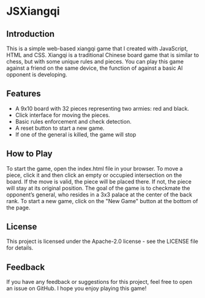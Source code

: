 # JSXiangqi
## Introduction
This is a simple web-based xiangqi game that I created with JavaScript, HTML and CSS. Xiangqi is a traditional Chinese board game that is similar to chess, but with some unique rules and pieces. You can play this game against a friend on the same device, the function of against a basic AI opponent is developing. 
## Features
- A 9x10 board with 32 pieces representing two armies: red and black.
- Click interface for moving the pieces.
- Basic rules enforcement and check detection.
- A reset button to start a new game.
- If one of the general is killed, the game will stop
## How to Play
To start the game, open the index.html file in your browser.
To move a piece, click it and then click an empty or occupied intersection on the board. If the move is valid, the piece will be placed there. If not, the piece will stay at its original position.
The goal of the game is to checkmate the opponent’s general, who resides in a 3x3 palace at the center of the back rank.
To start a new game, click on the "New Game" button at the bottom of the page.
## License
This project is licensed under the Apache-2.0 license - see the LICENSE file for details.
## Feedback
If you have any feedback or suggestions for this project, feel free to open an issue on GitHub. I hope you enjoy playing this game!
